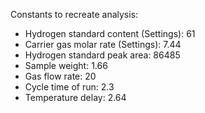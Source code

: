 Constants to recreate analysis:

* Hydrogen standard content (Settings): 61
* Carrier gas molar rate (Settings): 7.44
* Hydrogen standard peak area: 86485
* Sample weight: 1.66
* Gas flow rate: 20
* Cycle time of run: 2.3
* Temperature delay: 2.64